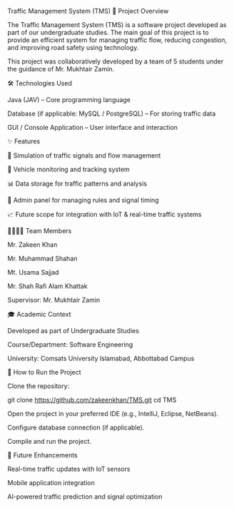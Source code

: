 Traffic Management System (TMS)
📌 Project Overview

The Traffic Management System (TMS) is a software project developed as part of our undergraduate studies. The main goal of this project is to provide an efficient system for managing traffic flow, reducing congestion, and improving road safety using technology.

This project was collaboratively developed by a team of 5 students under the guidance of Mr. Mukhtair Zamin.

🛠️ Technologies Used

Java (JAV) – Core programming language

Database (if applicable: MySQL / PostgreSQL) – For storing traffic data

GUI / Console Application – User interface and interaction

✨ Features

🚦 Simulation of traffic signals and flow management

🚗 Vehicle monitoring and tracking system

📊 Data storage for traffic patterns and analysis

🔧 Admin panel for managing rules and signal timing

📈 Future scope for integration with IoT & real-time traffic systems

👨‍👩‍👦‍👦 Team Members

Mr. Zakeen Khan

Mr. Muhammad Shahan

Mt. Usama Sajjad

Mr. Shah Rafi Alam Khattak

Supervisor: Mr. Mukhtair Zamin

🎓 Academic Context

Developed as part of Undergraduate Studies

Course/Department: Software Engineering

University: Comsats University Islamabad, Abbottabad Campus

🚀 How to Run the Project

Clone the repository:

git clone https://github.com/zakeenkhan/TMS.git
cd TMS


Open the project in your preferred IDE (e.g., IntelliJ, Eclipse, NetBeans).

Configure database connection (if applicable).

Compile and run the project.

📌 Future Enhancements

Real-time traffic updates with IoT sensors

Mobile application integration

AI-powered traffic prediction and signal optimization
